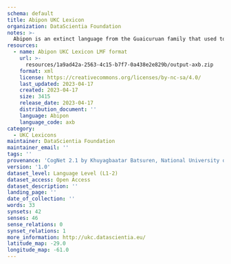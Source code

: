 ```yaml
---
schema: default
title: Abipon UKC Lexicon
organization: DataScientia Foundation
notes: >-
  Abipon is an extinct language from the Guaicuruan family that used to be spoken in South America. The UKC Lexicon of Abipon is represented as a lexico-semantic network. It consists of words, word senses, synsets, as well as sense-level and synset-level relationships
resources:
  - name: Abipon UKC Lexicon LMF format
    url: >-
      resources/1a9ad42a-2563-4c15-b7f7-0a438e2e829b/output-axb.zip
    format: xml
    license: https://creativecommons.org/licenses/by-nc-sa/4.0/
    last_updated: 2023-04-17
    created: 2023-04-17
    size: 3415
    release_date: 2023-04-17
    distribution_document: ''
    language: Abipon
    language_code: axb
category:
  - UKC Lexicons
maintainer: DataScientia Foundation
maintainer_email: ''
tags: ''
provenance: 'CogNet 2.1 by Khuyagbaatar Batsuren, National University of Mongolia (http://cognet.ukc.disi.unitn.it); Native Languages of the Americas 2021.11. by Laura Redish and Orrin Lewis (http://www.native-languages.org); Princeton WordNet 2.1 by Princeton University (https://wordnet.princeton.edu)'
version: '1.0'
dataset_level: Language Level (L1-2)
dataset_access: Open Access
dataset_description: ''
landing_page: ''
date_of_collection: ''
words: 33
synsets: 42
senses: 46
sense_relations: 0
synset_relations: 1
more_information: http://ukc.datascientia.eu/
latitude_map: -29.0
longitude_map: -61.0
---
```

